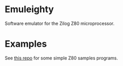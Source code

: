 # Emuleighty
Software emulator for the Zilog Z80 microprocessor.

# Examples
See [this repo](https://github.com/skx/z80-examples) for some simple Z80 samples programs.